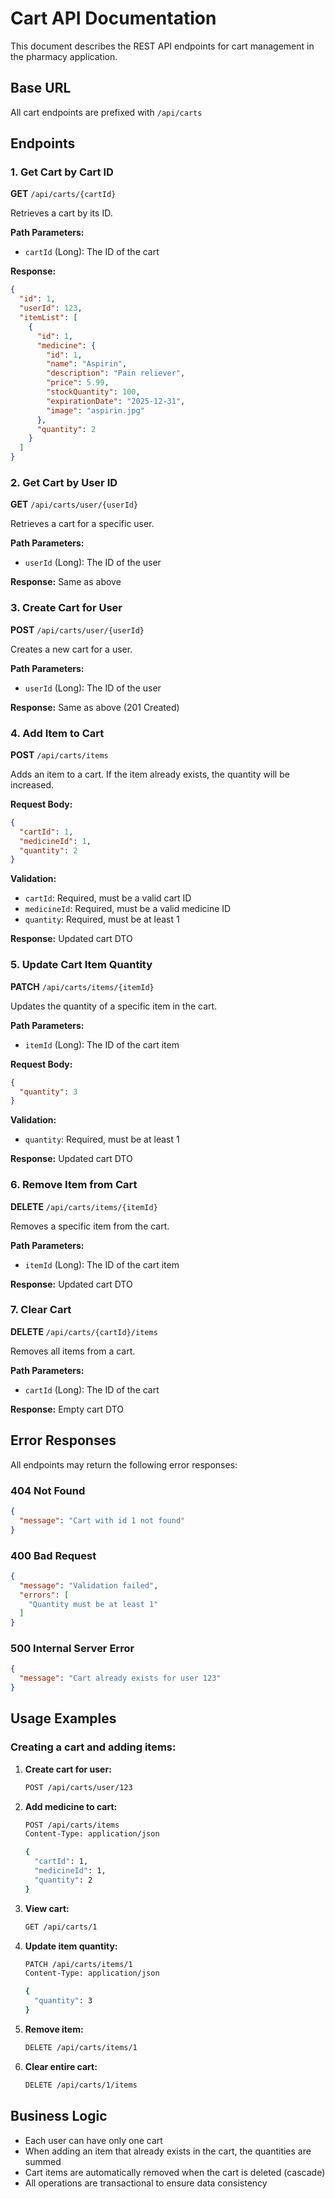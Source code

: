 # Cart API Documentation

This document describes the REST API endpoints for cart management in the pharmacy application.

## Base URL
All cart endpoints are prefixed with `/api/carts`

## Endpoints

### 1. Get Cart by Cart ID
**GET** `/api/carts/{cartId}`

Retrieves a cart by its ID.

**Path Parameters:**
- `cartId` (Long): The ID of the cart

**Response:**
```json
{
  "id": 1,
  "userId": 123,
  "itemList": [
    {
      "id": 1,
      "medicine": {
        "id": 1,
        "name": "Aspirin",
        "description": "Pain reliever",
        "price": 5.99,
        "stockQuantity": 100,
        "expirationDate": "2025-12-31",
        "image": "aspirin.jpg"
      },
      "quantity": 2
    }
  ]
}
```

### 2. Get Cart by User ID
**GET** `/api/carts/user/{userId}`

Retrieves a cart for a specific user.

**Path Parameters:**
- `userId` (Long): The ID of the user

**Response:** Same as above

### 3. Create Cart for User
**POST** `/api/carts/user/{userId}`

Creates a new cart for a user.

**Path Parameters:**
- `userId` (Long): The ID of the user

**Response:** Same as above (201 Created)

### 4. Add Item to Cart
**POST** `/api/carts/items`

Adds an item to a cart. If the item already exists, the quantity will be increased.

**Request Body:**
```json
{
  "cartId": 1,
  "medicineId": 1,
  "quantity": 2
}
```

**Validation:**
- `cartId`: Required, must be a valid cart ID
- `medicineId`: Required, must be a valid medicine ID
- `quantity`: Required, must be at least 1

**Response:** Updated cart DTO

### 5. Update Cart Item Quantity
**PATCH** `/api/carts/items/{itemId}`

Updates the quantity of a specific item in the cart.

**Path Parameters:**
- `itemId` (Long): The ID of the cart item

**Request Body:**
```json
{
  "quantity": 3
}
```

**Validation:**
- `quantity`: Required, must be at least 1

**Response:** Updated cart DTO

### 6. Remove Item from Cart
**DELETE** `/api/carts/items/{itemId}`

Removes a specific item from the cart.

**Path Parameters:**
- `itemId` (Long): The ID of the cart item

**Response:** Updated cart DTO

### 7. Clear Cart
**DELETE** `/api/carts/{cartId}/items`

Removes all items from a cart.

**Path Parameters:**
- `cartId` (Long): The ID of the cart

**Response:** Empty cart DTO

## Error Responses

All endpoints may return the following error responses:

### 404 Not Found
```json
{
  "message": "Cart with id 1 not found"
}
```

### 400 Bad Request
```json
{
  "message": "Validation failed",
  "errors": [
    "Quantity must be at least 1"
  ]
}
```

### 500 Internal Server Error
```json
{
  "message": "Cart already exists for user 123"
}
```

## Usage Examples

### Creating a cart and adding items:

1. **Create cart for user:**
   ```bash
   POST /api/carts/user/123
   ```

2. **Add medicine to cart:**
   ```bash
   POST /api/carts/items
   Content-Type: application/json
   
   {
     "cartId": 1,
     "medicineId": 1,
     "quantity": 2
   }
   ```

3. **View cart:**
   ```bash
   GET /api/carts/1
   ```

4. **Update item quantity:**
   ```bash
   PATCH /api/carts/items/1
   Content-Type: application/json
   
   {
     "quantity": 3
   }
   ```

5. **Remove item:**
   ```bash
   DELETE /api/carts/items/1
   ```

6. **Clear entire cart:**
   ```bash
   DELETE /api/carts/1/items
   ```

## Business Logic

- Each user can have only one cart
- When adding an item that already exists in the cart, the quantities are summed
- Cart items are automatically removed when the cart is deleted (cascade)
- All operations are transactional to ensure data consistency 